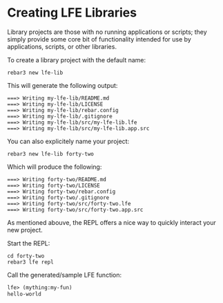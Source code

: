# Creating LFE Libraries

Library projects are those with no running applications or scripts; they simply
provide some core bit of functionality intended for use by applications,
scripts, or other libraries.

To create a library project with the default name:

```shell
rebar3 new lfe-lib
```

 This will generate the following output:

```text
===> Writing my-lfe-lib/README.md
===> Writing my-lfe-lib/LICENSE
===> Writing my-lfe-lib/rebar.config
===> Writing my-lfe-lib/.gitignore
===> Writing my-lfe-lib/src/my-lfe-lib.lfe
===> Writing my-lfe-lib/src/my-lfe-lib.app.src
```

You can also explicitely name your project:

```shell
rebar3 new lfe-lib forty-two
```

Which will produce the following:

```text
===> Writing forty-two/README.md
===> Writing forty-two/LICENSE
===> Writing forty-two/rebar.config
===> Writing forty-two/.gitignore
===> Writing forty-two/src/forty-two.lfe
===> Writing forty-two/src/forty-two.app.src
```

As mentioned abouve, the REPL offers a nice way to quickly interact your new
project.

Start the REPL:

```shell
cd forty-two
rebar3 lfe repl
```

Call the generated/sample LFE function:

```lisp
lfe> (mything:my-fun)
hello-world
```
